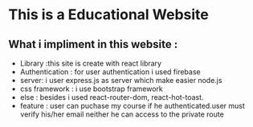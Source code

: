 # This is a Educational Website
## What i impliment in this website :
* Library :this site is create with react library
* Authentication : for user authentication i used firebase
* server: i user express.js as server which make easier node.js
* css framework : i use bootstrap framework
* else : besides i used react-router-dom, react-hot-toast.
* feature : user can puchase my course if he authenticated.user must verify his/her email neither he can access to the private route